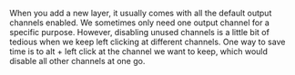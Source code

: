 When you add a new layer, it usually comes with all the default output channels enabled. We sometimes only need one output channel for a specific purpose. However, disabling unused channels is a little bit of tedious when we keep left clicking at different channels. One way to save time is to alt + left click at the channel we want to keep, which would disable all other channels at one go.